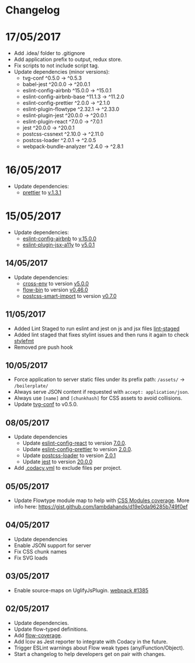# Changelog

# 17/05/2017


  * Add .idea/ folder to .gitignore
  * Add application prefix to output, redux store.
  * Fix scripts to not include script tag.
  * Update dependencies (minor versions):
    * tvg-conf                    ^0.5.0  →   ^0.5.3
    * babel-jest                 ^20.0.0  →  ^20.0.1
    * eslint-config-airbnb       ^15.0.0  →  ^15.0.1
    * eslint-config-airbnb-base  ^11.1.3  →  ^11.2.0
    * eslint-config-prettier      ^2.0.0  →   ^2.1.0
    * eslint-plugin-flowtype     ^2.32.1  →  ^2.33.0
    * eslint-plugin-jest         ^20.0.0  →  ^20.0.1
    * eslint-plugin-react         ^7.0.0  →   ^7.0.1
    * jest                       ^20.0.0  →  ^20.0.1
    * postcss-cssnext            ^2.10.0  →  ^2.11.0
    * postcss-loader              ^2.0.1  →   ^2.0.5
    * webpack-bundle-analyzer     ^2.4.0  →   ^2.8.1

# 16/05/2017

  * Update dependencies:
    * [prettier](https://github.com/prettier/prettier) to [v.1.3.1](https://github.com/prettier/prettier/releases/tag/1.3.0)

# 15/05/2017

  * Update dependencies:
    * [eslint-config-airbnb](https://github.com/airbnb/javascript) to [v.15.0.0](https://github.com/airbnb/javascript/blob/master/packages/eslint-config-airbnb/CHANGELOG.md#1500--2017-05-14)
    * [eslint-plugin-jsx-a11y](https://github.com/evcohen/eslint-plugin-jsx-a11y) to [v5.0.1](https://github.com/evcohen/eslint-plugin-jsx-a11y/blob/master/CHANGELOG.md#500--2017-05-05)

## 14/05/2017

  * Update dependencies:
    * [cross-env](https://github.com/kentcdodds/cross-env) to version [v5.0.0](https://github.com/kentcdodds/cross-env/releases/tag/v5.0.0)
    * [flow-bin](https://github.com/flowtype/flow-bin) to version [v0.46.0](https://github.com/facebook/flow/releases/tag/v0.46.0)
    * [postcss-smart-import](https://github.com/sebastian-software/postcss-smart-import) to version [v0.7.0](https://github.com/sebastian-software/postcss-smart-import/releases/tag/0.7.0)

## 11/05/2017

  * Added Lint Staged to run eslint and jest on js and jsx files [lint-staged](https://github.com/okonet/lint-staged)
  * Added lint staged that fixes stylint issues and then runs it again to check [stylefmt](https://github.com/morishitter/stylefmt)
  * Removed pre push hook

## 10/05/2017

  * Force application to server static files under its prefix path: `/assets/` -> `/boilerplate/`
  * Always serve JSON content if requested with `accept: application/json`.
  * Always use `[name]` and `[chunkhash]` for CSS assets to avoid collisions.
  * Update [tvg-conf](https://bitbucket.org/betfair-us/tvg-conf) to v0.5.0.

## 08/05/2017

  * Update dependencies
    * Update [eslint-config-react](https://github.com/yannickcr/eslint-plugin-react) to version [7.0.0](https://github.com/yannickcr/eslint-plugin-react/blob/master/CHANGELOG.md#700---2017-05-06).
    * Update [eslint-config-prettier](https://github.com/prettier/eslint-config-prettier) to version [2.0.0](https://github.com/prettier/eslint-config-prettier/blob/master/CHANGELOG.md#version-200-2017-05-07).
    * Update [postcss-loader](https://github.com/postcss/postcss-loader) to version [2.0.1](https://github.com/postcss/postcss-loader/blob/master/CHANGELOG.md#201-2017-05-08)
    * Update [jest](https://github.com/facebook/jest) to version [20.0.0](https://github.com/facebook/jest/blob/2a9d2daf2f320da2ce828e618b7f4ce37133bb8d/CHANGELOG.md#jest-2000)
  * Add [.codacy.yml](https://support.codacy.com/hc/en-us/articles/115002130625-Codacy-Configuration-File) to exclude files per project.

## 05/05/2017

  * Update Flowtype module map to help with [CSS Modules coverage](https://github.com/ckknight/css-module-flow). More info here: https://gist.github.com/lambdahands/d19e0da96285b749f0ef

## 04/05/2017

  * Update dependencies
  * Enable JSON support for server
  * Fix CSS chunk names
  * Fix SVG loads

## 03/05/2017

  * Enable source-maps on UglifyJsPlugin. [webpack #1385](https://github.com/webpack/webpack/issues/1385)

## 02/05/2017

  * Update dependencies.
  * Update flow-typed definitions.
  * Add [flow-coverage](https://github.com/rpl/flow-coverage-report).
  * Add lcov as Jest reporter to integrate with Codacy in the future.
  * Trigger ESLint warnings about Flow weak types (any/Function/Object).
  * Start a changelog to help developers get on pair with changes.

